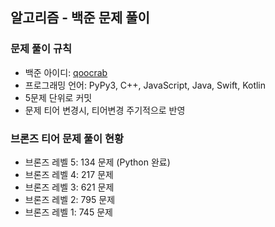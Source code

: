 ## 알고리즘 - 백준 문제 풀이

### 문제 풀이 규칙

- 백준 아이디: <a href="https://www.acmicpc.net/user/qoocrab">qoocrab</a>
- 프로그래밍 언어: PyPy3, C++, JavaScript, Java, Swift, Kotlin
- 5문제 단위로 커밋
- 문제 티어 변경시, 티어변경 주기적으로 반영

### 브론즈 티어 문제 풀이 현황

- 브론즈 레벨 5: 134 문제 (Python 완료)
- 브론즈 레벨 4: 217 문제
- 브론즈 레벨 3: 621 문제
- 브론즈 레벨 2: 795 문제
- 브론즈 레벨 1: 745 문제
